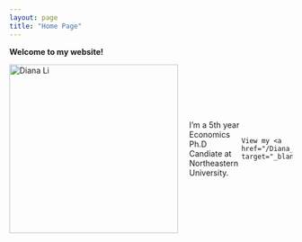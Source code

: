 ```yaml
---
layout: page
title: "Home Page"
---
```

**Welcome to my website!**

<div style="display: flex; align-items: center;">
  <img src="/headshot.jpg" alt="Diana Li" style="width: 300px; margin-right: 20px;">
  <p>
    I’m a 5th year Economics Ph.D Candiate at Northeastern University.
    
    View my <a href="/Diana_Li_Resume.pdf target="_blank">CV</a>.
  </p>
</div>




